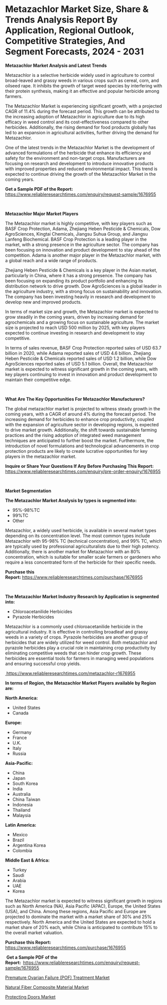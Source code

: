 <p><h1>Metazachlor Market Size, Share & Trends Analysis Report By Application, Regional Outlook, Competitive Strategies, And Segment Forecasts, 2024 - 2031</h1></p><p><strong>Metazachlor Market Analysis and Latest Trends</strong></p>
<p><p>Metazachlor is a selective herbicide widely used in agriculture to control broad-leaved and grassy weeds in various crops such as cereal, corn, and oilseed rape. It inhibits the growth of target weed species by interfering with their protein synthesis, making it an effective and popular herbicide among farmers.</p><p>The Metazachlor Market is experiencing significant growth, with a projected CAGR of 11.4% during the forecast period. This growth can be attributed to the increasing adoption of Metazachlor in agriculture due to its high efficacy in weed control and its cost-effectiveness compared to other herbicides. Additionally, the rising demand for food products globally has led to an expansion in agricultural activities, further driving the demand for Metazachlor.</p><p>One of the latest trends in the Metazachlor Market is the development of advanced formulations of the herbicide that enhance its efficiency and safety for the environment and non-target crops. Manufacturers are focusing on research and development to introduce innovative products with improved properties and reduced environmental impact. This trend is expected to continue driving the growth of the Metazachlor Market in the coming years.</p></p>
<p><strong>Get a Sample PDF of the Report:&nbsp;</strong> <a href="https://www.reliableresearchtimes.com/enquiry/request-sample/1676955">https://www.reliableresearchtimes.com/enquiry/request-sample/1676955</a></p>
<p>&nbsp;</p>
<p><strong>Metazachlor Major Market Players</strong></p>
<p><p>The Metazachlor market is highly competitive, with key players such as BASF Crop Protection, Adama, Zhejiang Heben Pesticide & Chemicals, Dow AgroSciences, Kingtai Chemicals, Jiangsu Suhua Group, and Jiangsu Lanfeng Biochemical. BASF Crop Protection is a leading player in the market, with a strong presence in the agriculture sector. The company has been focusing on innovation and product development to stay ahead of the competition. Adama is another major player in the Metazachlor market, with a global reach and a wide range of products.</p><p>Zhejiang Heben Pesticide & Chemicals is a key player in the Asian market, particularly in China, where it has a strong presence. The company has been focusing on expanding its product portfolio and enhancing its distribution network to drive growth. Dow AgroSciences is a global leader in the agriculture industry, with a strong focus on sustainability and innovation. The company has been investing heavily in research and development to develop new and improved products.</p><p>In terms of market size and growth, the Metazachlor market is expected to grow steadily in the coming years, driven by increasing demand for agrochemicals and a growing focus on sustainable agriculture. The market size is projected to reach USD 500 million by 2025, with key players expected to continue investing in research and development to stay competitive.</p><p>In terms of sales revenue, BASF Crop Protection reported sales of USD 63.7 billion in 2020, while Adama reported sales of USD 4.6 billion. Zhejiang Heben Pesticide & Chemicals reported sales of USD 1.2 billion, while Dow AgroSciences reported sales of USD 5.1 billion. Overall, the Metazachlor market is expected to witness significant growth in the coming years, with key players continuing to invest in innovation and product development to maintain their competitive edge.</p></p>
<p>&nbsp;</p>
<p><strong>What Are The Key Opportunities For Metazachlor Manufacturers?</strong></p>
<p><p>The global metazachlor market is projected to witness steady growth in the coming years, with a CAGR of around 4% during the forecast period. The increasing demand for herbicides to enhance crop productivity, coupled with the expansion of agriculture sector in developing regions, is expected to drive market growth. Additionally, the shift towards sustainable farming practices and the rising adoption of integrated weed management techniques are anticipated to further boost the market. Furthermore, the introduction of novel formulations and technological advancements in crop protection products are likely to create lucrative opportunities for key players in the metazachlor market.</p></p>
<p><strong>Inquire or Share Your Questions If Any Before Purchasing This Report:</strong> <a href="https://www.reliableresearchtimes.com/enquiry/pre-order-enquiry/1676955">https://www.reliableresearchtimes.com/enquiry/pre-order-enquiry/1676955</a></p>
<p>&nbsp;</p>
<p><strong>Market Segmentation</strong></p>
<p><strong>The Metazachlor Market Analysis by types is segmented into:</strong></p>
<p><ul><li>95%-98%TC</li><li>99%TC</li><li>Other</li></ul></p>
<p><p>Metazachlor, a widely used herbicide, is available in several market types depending on its concentration level. The most common types include Metazachlor with 95-98% TC (technical concentration), and 99% TC, which are typically used by professional agriculturalists due to their high potency. Additionally, there is another market for Metazachlor with an 80% concentration, which is suitable for smaller scale farmers or gardeners who require a less concentrated form of the herbicide for their specific needs.</p></p>
<p><strong>Purchase this Report:&nbsp;</strong><a href="https://www.reliableresearchtimes.com/purchase/1676955">https://www.reliableresearchtimes.com/purchase/1676955</a></p>
<p>&nbsp;</p>
<p><strong>The Metazachlor Market Industry Research by Application is segmented into:</strong></p>
<p><ul><li>Chloroacetanilide Herbicides</li><li>Pyrazole Herbicides</li></ul></p>
<p><p>Metazachlor is a commonly used chloroacetanilide herbicide in the agricultural industry. It is effective in controlling broadleaf and grassy weeds in a variety of crops. Pyrazole herbicides are another group of herbicides that are widely utilized for weed control. Both metazachlor and pyrazole herbicides play a crucial role in maintaining crop productivity by eliminating competitive weeds that can hinder crop growth. These herbicides are essential tools for farmers in managing weed populations and ensuring successful crop yields.</p></p>
<p><a href="https://www.reliableresearchtimes.com/metazachlor-r1676955">&nbsp;https://www.reliableresearchtimes.com/metazachlor-r1676955</a></p>
<p><strong>In terms of Region, the Metazachlor Market Players available by Region are:</strong></p>
<p>
    <p> <strong> North America: </strong>
        <ul>
            <li>United States</li>
            <li>Canada</li>
        </ul>
        </p> 
    <p> <strong> Europe: </strong>
        <ul>
            <li>Germany</li>
            <li>France</li>
            <li>U.K.</li>
            <li>Italy</li>
            <li>Russia</li>
        </ul>
        </p> 
    <p> <strong> Asia-Pacific: </strong>
        <ul>
            <li>China</li>
            <li>Japan</li>
            <li>South Korea</li>
            <li>India</li>
            <li>Australia</li>
            <li>China Taiwan</li>
            <li>Indonesia</li>
            <li>Thailand</li>
            <li>Malaysia</li>
        </ul>
        </p> 
    <p> <strong> Latin America: </strong>
        <ul>
            <li>Mexico</li>
            <li>Brazil</li>
            <li>Argentina Korea</li>
            <li>Colombia</li>
        </ul>
        </p> 
    <p> <strong> Middle East & Africa: </strong>
        <ul>
            <li>Turkey</li>
            <li>Saudi</li>
            <li>Arabia</li>
            <li>UAE</li>
            <li>Korea</li>
        </ul>
    </p>
    </p>
<p><p>The Metazachlor market is expected to witness significant growth in regions such as North America (NA), Asia Pacific (APAC), Europe, the United States (USA), and China. Among these regions, Asia Pacific and Europe are projected to dominate the market with a market share of 30% and 25% respectively. North America and the United States are expected to hold a market share of 20% each, while China is anticipated to contribute 15% to the overall market valuation.</p></p>
<p><strong>Purchase this Report: </strong><a href="https://www.reliableresearchtimes.com/purchase/1676955">https://www.reliableresearchtimes.com/purchase/1676955</a></p>
<p>&nbsp;<strong>Get a Sample PDF of the Report:&nbsp;&nbsp;</strong><a href="https://www.reliableresearchtimes.com/enquiry/request-sample/1676955">https://www.reliableresearchtimes.com/enquiry/request-sample/1676955</a></p>
<p><strong></strong></p>
<p><p><a href="https://github.com/Jodyomenick905/Market-Research-Report-List-1/blob/main/premature-ovarian-failure-pof-treatment-market.md">Premature Ovarian Failure (POF) Treatment Market</a></p><p><a href="https://medium.com/@jewelmohr52/insights-into-natural-fiber-composite-material-market-share-and-competitive-landscape-for-period-c899d4b341b8">Natural Fiber Composite Material Market</a></p><p><a href="https://medium.com/@tiannaorton6767/protecting-doors-market-trends-focusing-on-protecting-doors-market-insight-and-forecast-analysis-f92a777541b6">Protecting Doors Market</a></p></p>